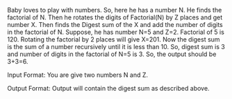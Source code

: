 Baby loves to play with numbers. So, here he has a number N. He finds the factorial of N. Then he rotates the digits of Factorial(N) by Z places and get number X. Then finds the Digest sum of the X and add the number of digits in the factorial of N. 
Suppose, he has number N=5 and Z=2. Factorial of 5 is 120. Rotating the factorial by 2 places will give X=201. Now the digest sum is the sum of a number recursively until it is less than 10. So, digest sum is 3 and number of digits in the factorial of N=5 is 3. So, the output should be 3+3=6.

Input Format:
You are give two numbers N and Z.

Output Format:
Output will contain the digest sum as described above.
